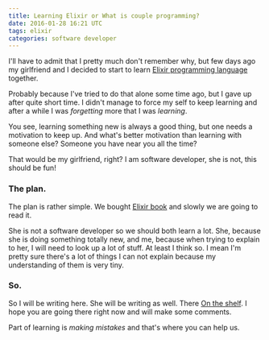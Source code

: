 ```yaml
---
title: Learning Elixir or What is couple programming?
date: 2016-01-28 16:21 UTC
tags: elixir
categories: software developer
---
```


I'll have to admit that I pretty much don't remember why, but few days ago my
girlfriend and I decided to start to learn [Elixir programming language](http://elixir-lang.org/) together.

Probably because I've tried to do that alone some time ago, but I gave up after
quite short time. I didn't manage to force my self to keep learning and after
a while I was *forgetting* more that I was *learning*.

You see, learning something new is always a good thing, but one needs a motivation to keep up. And what's better motivation than learning with someone else? Someone you have near you all the time?

That would be my girlfriend, right? I am software developer, she is not, this should be fun!

### The plan.

The plan is rather simple. We bought [Elixir book](https://pragprog.com/book/elixir/programming-elixir) and slowly we are going to read it.

She is not a software developer so we should both learn a lot. She, because she is doing something totally new, and me, because when trying to explain to her, I will need to look up a lot of stuff. At least I think so. I mean I'm pretty sure there's a lot of things I can not explain because my understanding of them is very tiny.

### So.

So I will be writing here. She will be writing as well. There [On the shelf](http://ontheshelf.github.io/). I hope you are going there right now and will make some comments.

Part of learning is *making mistakes* and that's where you can help us.
